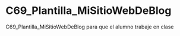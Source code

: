 # C69_Plantilla_MiSitioWebDeBlog
C69_Plantilla_MiSitioWebDeBlog para que el alumno trabaje en clase
